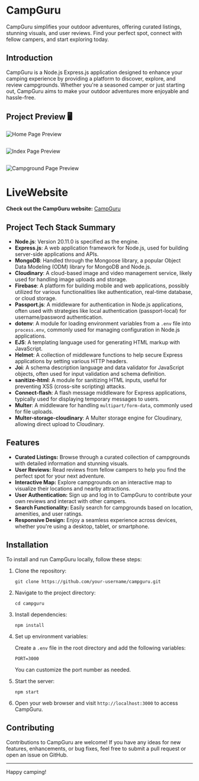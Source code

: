 
# CampGuru

CampGuru simplifies your outdoor adventures, offering curated listings, stunning visuals, and user reviews. Find your perfect spot, connect with fellow campers, and start exploring today.

## Introduction

CampGuru is a Node.js Express.js application designed to enhance your camping experience by providing a platform to discover, explore, and review campgrounds. Whether you're a seasoned camper or just starting out, CampGuru aims to make your outdoor adventures more enjoyable and hassle-free.





## Project Preview 🖥️

![Home Page Preview](https://res.cloudinary.com/dhorfmxva/image/upload/v1713203350/i1slmezlf7ksrcfhrzkp.png)
##
![Index Page Preview](https://res.cloudinary.com/dhorfmxva/image/upload/v1713203379/bwbgzwkcpmphguadqola.png)
##
![Campground Page Preview](https://res.cloudinary.com/dhorfmxva/image/upload/v1713203566/campground_koaf7h.png)

# LiveWebsite

**Check out the CampGuru website:** [CampGuru](https://campguru.onrender.com/)

## Project Tech Stack Summary

- **Node.js**: Version 20.11.0 is specified as the engine.
- **Express.js**: A web application framework for Node.js, used for building server-side applications and APIs.
- **MongoDB**: Handled through the Mongoose library, a popular Object Data Modeling (ODM) library for MongoDB and Node.js.
- **Cloudinary**: A cloud-based image and video management service, likely used for handling image uploads and storage.
- **Firebase**: A platform for building mobile and web applications, possibly utilized for various functionalities like authentication, real-time database, or cloud storage.
- **Passport.js**: A middleware for authentication in Node.js applications, often used with strategies like local authentication (passport-local) for username/password authentication.
- **dotenv**: A module for loading environment variables from a `.env` file into `process.env`, commonly used for managing configuration in Node.js applications.
- **EJS**: A templating language used for generating HTML markup with JavaScript.
- **Helmet**: A collection of middleware functions to help secure Express applications by setting various HTTP headers.
- **Joi**: A schema description language and data validator for JavaScript objects, often used for input validation and schema definition.
- **sanitize-html**: A module for sanitizing HTML inputs, useful for preventing XSS (cross-site scripting) attacks.
- **Connect-flash**: A flash message middleware for Express applications, typically used for displaying temporary messages to users.
- **Multer**: A middleware for handling `multipart/form-data`, commonly used for file uploads.
- **Multer-storage-cloudinary**: A Multer storage engine for Cloudinary, allowing direct upload to Cloudinary.




## Features

- **Curated Listings:** Browse through a curated collection of campgrounds with detailed information and stunning visuals.
- **User Reviews:** Read reviews from fellow campers to help you find the perfect spot for your next adventure.
- **Interactive Map:** Explore campgrounds on an interactive map to visualize their locations and nearby attractions.
- **User Authentication:** Sign up and log in to CampGuru to contribute your own reviews and interact with other campers.
- **Search Functionality:** Easily search for campgrounds based on location, amenities, and user ratings.
- **Responsive Design:** Enjoy a seamless experience across devices, whether you're using a desktop, tablet, or smartphone.

## Installation

To install and run CampGuru locally, follow these steps:

1. Clone the repository:

   ```
   git clone https://github.com/your-username/campguru.git
   ```

2. Navigate to the project directory:

   ```
   cd campguru
   ```

3. Install dependencies:

   ```
   npm install
   ```

4. Set up environment variables:

   Create a `.env` file in the root directory and add the following variables:

   ```
   PORT=3000
   ```

   You can customize the port number as needed.

5. Start the server:

   ```
   npm start
   ```

6. Open your web browser and visit `http://localhost:3000` to access CampGuru.

## Contributing

Contributions to CampGuru are welcome! If you have any ideas for new features, enhancements, or bug fixes, feel free to submit a pull request or open an issue on GitHub.



---

Happy camping!
